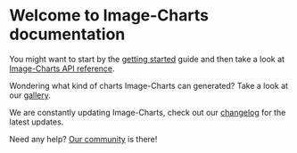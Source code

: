 # Welcome to Image-Charts documentation

You might want to start by the [getting started](/getting_started) guide and then take a look at [Image-Charts API reference](/reference/Chart_Size).

Wondering what kind of charts Image-Charts can generated? Take a look at our [gallery](/gallery).

We are constantly updating Image-Charts, check out our [changelog](https://headwayapp.co/image-charts-changelog) for the latest updates.

Need any help? [Our community](https://stackoverflow.com/questions/tagged/image-charts) is there!
